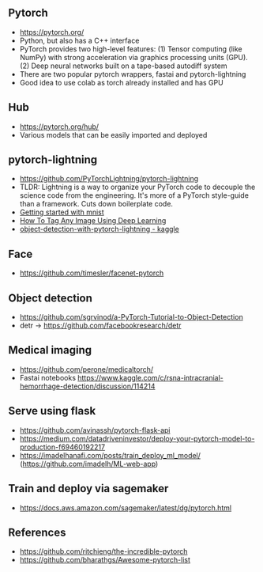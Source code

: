## Pytorch
* https://pytorch.org/
* Python, but also has a C++ interface
* PyTorch provides two high-level features: (1) Tensor computing (like NumPy) with strong acceleration via graphics processing units (GPU). (2) Deep neural networks built on a tape-based autodiff system
* There are two popular pytorch wrappers, fastai and pytorch-lightning
* Good idea to use colab as torch already installed and has GPU

## Hub
* https://pytorch.org/hub/
* Various models that can be easily imported and deployed

## pytorch-lightning
* https://github.com/PyTorchLightning/pytorch-lightning
* TLDR: Lightning is a way to organize your PyTorch code to decouple the science code from the engineering. It's more of a PyTorch style-guide than a framework. Cuts down boilerplate code.
* [Getting started with mnist](https://www.learnopencv.com/getting-started-with-pytorch-lightning/)
* [How To Tag Any Image Using Deep Learning](https://towardsdatascience.com/how-to-tag-any-image-using-deep-learning-84a0dc2e03c2)
* [object-detection-with-pytorch-lightning - kaggle](https://www.kaggle.com/artgor/object-detection-with-pytorch-lightning)

## Face
* https://github.com/timesler/facenet-pytorch

## Object detection
* https://github.com/sgrvinod/a-PyTorch-Tutorial-to-Object-Detection
* detr -> https://github.com/facebookresearch/detr

## Medical imaging
* https://github.com/perone/medicaltorch/
* Fastai notebooks https://www.kaggle.com/c/rsna-intracranial-hemorrhage-detection/discussion/114214

## Serve using flask
* https://github.com/avinassh/pytorch-flask-api
* https://medium.com/datadriveninvestor/deploy-your-pytorch-model-to-production-f69460192217
* https://imadelhanafi.com/posts/train_deploy_ml_model/ (https://github.com/imadelh/ML-web-app)

## Train and deploy via sagemaker
* https://docs.aws.amazon.com/sagemaker/latest/dg/pytorch.html

## References
* https://github.com/ritchieng/the-incredible-pytorch
* https://github.com/bharathgs/Awesome-pytorch-list